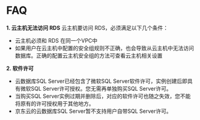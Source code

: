 # FAQ

**1. 云主机无法访问 RDS**
云主机要访问 RDS，必须满足以下几个条件：
  - 云主机必须和 RDS 在同一个VPC中
  - 如果用户在云主机中配置的安全组规则不正确，也会导致从云主机中无法访问数据库。正确的配置云主机安全组的方法可查看云主机相关设置

**2. 软件许可**
- 云数据库SQL Server已经包含了微软SQL Server软件许可，实例创建后即具有微软SQL Server许可授权。您无需再单独购买SQL Server许可。
- 当购买SQL Server实例过期并删除后，对应的软件许可也随之失效，您不能将原有的许可授权用于其他地方。
- 京东云的云数据库SQL Server暂不支持用户自带SQL Server许可。

